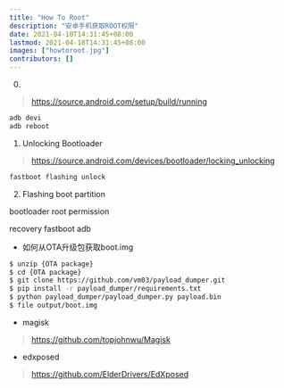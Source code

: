 ```yaml
---
title: "How To Root"
description: "安卓手机获取ROOT权限"
date: 2021-04-18T14:31:45+08:00
lastmod: 2021-04-18T14:31:45+08:00
images: ["howtoroot.jpg"]
contributors: []
---
```


0.
> https://source.android.com/setup/build/running
```bash
adb devi
adb reboot
```

1. Unlocking Bootloader
> https://source.android.com/devices/bootloader/locking_unlocking
```bash
fastboot flashing unlock
```

2. Flashing boot partition

bootloader
root permission

recovery
fastboot
adb


- 如何从OTA升级包获取boot.img
```bash
$ unzip {OTA package}
$ cd {OTA package}
$ git clone https://github.com/vm03/payload_dumper.git
$ pip install -r payload_dumper/requirements.txt
$ python payload_dumper/payload_dumper.py payload.bin
$ file output/boot.img
```

- magisk
> https://github.com/topjohnwu/Magisk
- edxposed
> https://github.com/ElderDrivers/EdXposed
